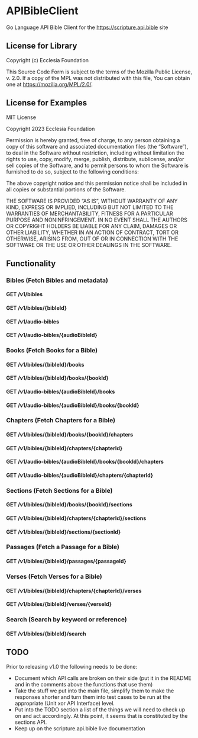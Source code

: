 # APIBibleClient

Go Language API Bible Client for the https://scripture.api.bible site

## License for Library

Copyright (c) Ecclesia Foundation

This Source Code Form is subject to the terms of the Mozilla Public
License, v. 2.0. If a copy of the MPL was not distributed with this
file, You can obtain one at https://mozilla.org/MPL/2.0/.

## License for Examples

MIT License

Copyright 2023 Ecclesia Foundation

Permission is hereby granted, free of charge, to any person obtaining a copy of this software and associated documentation files (the “Software”), to deal in the Software without restriction, including without limitation the rights to use, copy, modify, merge, publish, distribute, sublicense, and/or sell copies of the Software, and to permit persons to whom the Software is furnished to do so, subject to the following conditions:

The above copyright notice and this permission notice shall be included in all copies or substantial portions of the Software.

THE SOFTWARE IS PROVIDED “AS IS”, WITHOUT WARRANTY OF ANY KIND, EXPRESS OR IMPLIED, INCLUDING BUT NOT LIMITED TO THE WARRANTIES OF MERCHANTABILITY, FITNESS FOR A PARTICULAR PURPOSE AND NONINFRINGEMENT. IN NO EVENT SHALL THE AUTHORS OR COPYRIGHT HOLDERS BE LIABLE FOR ANY CLAIM, DAMAGES OR OTHER LIABILITY, WHETHER IN AN ACTION OF CONTRACT, TORT OR OTHERWISE, ARISING FROM, OUT OF OR IN CONNECTION WITH THE SOFTWARE OR THE USE OR OTHER DEALINGS IN THE SOFTWARE.


## Functionality
### Bibles (Fetch Bibles and metadata)
#### GET /v1/bibles
#### GET /v1/bibles/{bibleId}
#### GET /v1/audio-bibles
#### GET /v1/audio-bibles/{audioBibleId}
### Books (Fetch Books for a Bible)
#### GET /v1/bibles/{bibleId}/books
#### GET /v1/bibles/{bibleId}/books/{bookId}
#### GET /v1/audio-bibles/{audioBibleId}/books
#### GET /v1/audio-bibles/{audioBibleId}/books/{bookId}
### Chapters (Fetch Chapters for a Bible)
#### GET /v1/bibles/{bibleId}/books/{bookId}/chapters
#### GET /v1/bibles/{bibleId}/chapters/{chapterId}
#### GET /v1/audio-bibles/{audioBibleId}/books/{bookId}/chapters
#### GET /v1/audio-bibles/{audioBibleId}/chapters/{chapterId}
### Sections (Fetch Sections for a Bible)
#### GET /v1/bibles/{bibleId}/books/{bookId}/sections
#### GET /v1/bibles/{bibleId}/chapters/{chapterId}/sections
#### GET /v1/bibles/{bibleId}/sections/{sectionId}
### Passages (Fetch a Passage for a Bible)
#### GET /v1/bibles/{bibleId}/passages/{passageId}
### Verses (Fetch Verses for a Bible)
#### GET /v1/bibles/{bibleId}/chapters/{chapterId}/verses
#### GET /v1/bibles/{bibleId}/verses/{verseId}
### Search (Search by keyword or reference)
#### GET /v1/bibles/{bibleId}/search
## TODO
Prior to releasing v1.0 the following needs to be done:
- Document which API calls are broken on their side (put it in the README and in the comments above the functions that use them)
- Take the stuff we put into the main file, simplify them to make the responses shorter and turn them into test cases to be run at the appropriate (Unit xor API Interface) level.
- Put into the TODO section a list of the things we will need to check up on and act accordingly. At this point, it seems that is constituted by the sections API.
- Keep up on the scripture.api.bible live documentation
